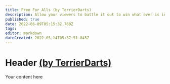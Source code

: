 ```yaml
---
title: Free For Alls (by TerrierDarts)
description: Allow your viewers to battle it out to win what ever is in the pot!
published: true
date: 2022-06-09T05:15:32.760Z
tags: 
editor: markdown
dateCreated: 2022-05-14T05:37:51.845Z
---
```


# Header [(by TerrierDarts)](https://www.twitch.tv/terrierdarts)

Your content here
